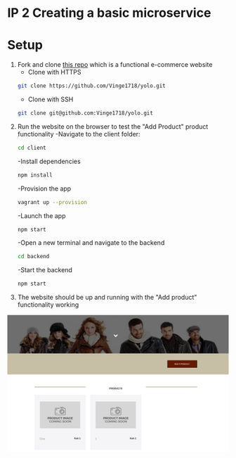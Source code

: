 # IP 2 Creating a basic microservice
# Setup 
1. Fork and clone [this repo](https://github.com/Vinge1718/yolo) which is a functional e-commerce website
   - Clone with HTTPS
   ```bash
   git clone https://github.com/Vinge1718/yolo.git
   ```
   - Clone with SSH
   ```bash
   git clone git@github.com:Vinge1718/yolo.git
   ```     
2. Run the website on the browser to test the "Add Product" product functionality
   -Navigate to the client folder:
   ```bash
   cd client
   ```
   -Install dependencies
   ```bash
   npm install
   ```
   -Provision the app
    ```bash
   vagrant up --provision
   ``` 
   -Launch the app
   ```bash
   npm start
   ```
   -Open a new terminal and navigate to the backend 
   ```bash
   cd backend
   ```
   -Start the backend
   ```bash
   npm start
   ```
3. The website should be up and running with the "Add product" functionality working

  ![Website](Website.png)




   


   
   

